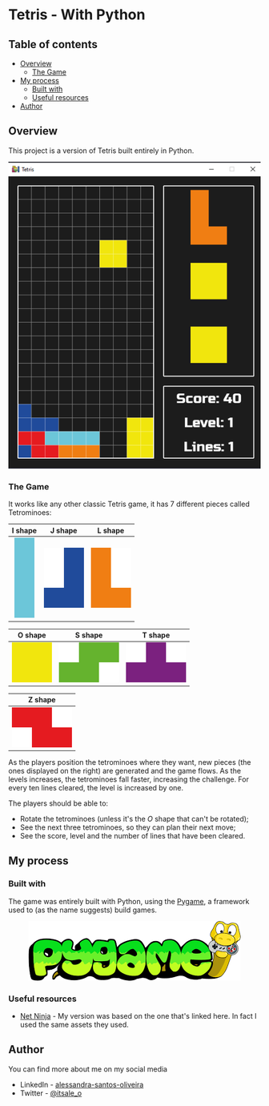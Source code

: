 # Tetris - With Python

## Table of contents

- [Overview](#overview)
  - [The Game](#the-game)
- [My process](#my-process)
  - [Built with](#built-with)
  - [Useful resources](#useful-resources)
- [Author](#author)

## Overview

This project is a version of Tetris built entirely in Python.

<div align="center">

  ![tetris](./assets/img-font/tetris-print.png)

</div>

### The Game

It works like any other classic Tetris game, it has 7 different pieces called Tetrominoes:

<div align="center">

| I shape|J shape|L shape|
|:-------:|:--------:|:---------:|
| ![I](./assets/img-font/I.png) | ![J](./assets/img-font/J.png) | ![L](./assets/img-font/L.png) |

</div>

<div align="center">

| O shape|S shape|T shape|
|:-------:|:--------:|:---------:|
| ![O](./assets/img-font/O.png) | ![S](./assets/img-font/S.png) | ![T](./assets/img-font/T.png) |

</div>

<div align="center">

| Z shape|
|:-------:|
| ![Z](./assets/img-font/Z.png) | 

</div>

As the players position the tetrominoes where they want, new pieces (the ones displayed on the right) are generated and the game flows. As the levels increases, the tetrominoes fall faster, increasing the challenge. For every ten lines cleared, the level is increased by one.

The players should be able to:

- Rotate the tetrominoes (unless it's the *O* shape that can't be rotated);
- See the next three tetrominoes, so they can plan their next move;
- See the score, level and the number of lines that have been cleared.

## My process

### Built with

The game was entirely built with Python, using the [Pygame](https://www.pygame.org/docs/), a framework used to (as the name suggests) build games.

<div align="center">

![pygame](./assets/img-font/pygame.png)

</div>

### Useful resources

- [Net Ninja](https://netninja.dev/p/build-a-tetris-clone-using-pygame) - My version was based on the one that's linked here. In fact I used the same assets they used.

## Author

You can find more about me on my social media

- LinkedIn - [alessandra-santos-oliveira](https://www.linkedin.com/in/alessandra-santos-oliveira/)
- Twitter - [@itsale_o](https://www.twitter.com/itsale_o)

